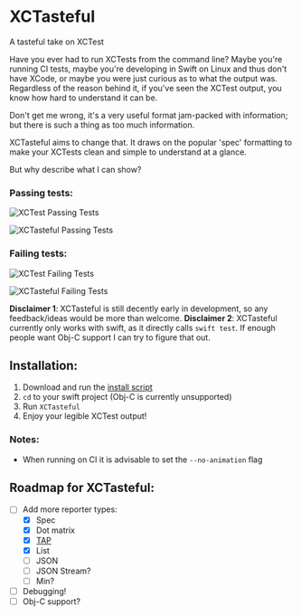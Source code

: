 # XCTasteful
A tasteful take on XCTest

Have you ever had to run XCTests from the command line? Maybe you're running CI tests, maybe you're developing in Swift on Linux and thus don't have XCode, or maybe you were just curious as to what the output was. Regardless of the reason behind it, if you've seen the XCTest output, you know how hard to understand it can be.

Don't get me wrong, it's a very useful format jam-packed with information; but there is such a thing as too much information.

XCTasteful aims to change that. It draws on the popular 'spec' formatting to make your XCTests clean and simple to understand at a glance.

But why describe what I can show?

### Passing tests:
![XCTest Passing Tests](http://i.imgur.com/Kpf25UT.png)

![XCTasteful Passing Tests](http://i.imgur.com/yAFSIcX.png)


### Failing tests:
![XCTest Failing Tests](http://i.imgur.com/SlMKg9P.png)

![XCTasteful Failing Tests](http://i.imgur.com/OH5YEk6.png)


**Disclaimer 1**: XCTasteful is still decently early in development, so any feedback/ideas would be more than welcome.
**Disclaimer 2**: XCTasteful currently only works with swift, as it directly calls `swift test`. If enough people want Obj-C support I can try to figure that out.

## Installation:
1. Download and run the [install script](https://raw.githubusercontent.com/thislooksfun/XCTasteful/master/installer.sh)
2. `cd` to your swift project (Obj-C is currently unsupported)
3. Run `XCTasteful`
4. Enjoy your legible XCTest output!


### Notes:
* When running on CI it is advisable to set the `--no-animation` flag


## Roadmap for XCTasteful:
- [ ] Add more reporter types:
    - [x] Spec
    - [x] Dot matrix
    - [x] [TAP](http://testanything.org/)
    - [x] List
    - [ ] JSON
    - [ ] JSON Stream?
    - [ ] Min?
- [ ] Debugging!
- [ ] Obj-C support?

